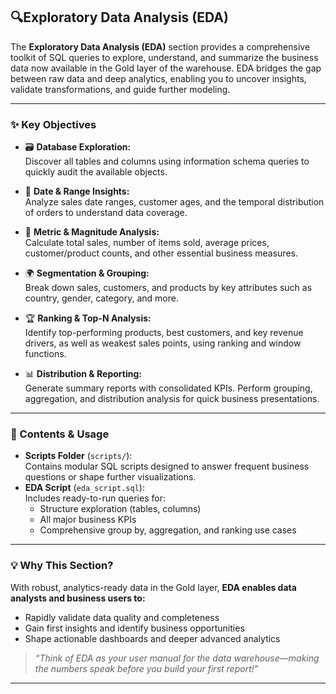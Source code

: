 ## 🔍Exploratory Data Analysis (EDA)

The **Exploratory Data Analysis (EDA)** section provides a comprehensive toolkit of SQL queries to explore, understand, and summarize the business data now available in the Gold layer of the warehouse. EDA bridges the gap between raw data and deep analytics, enabling you to uncover insights, validate transformations, and guide further modeling.

---

### ✨ Key Objectives

- 🗃️ **Database Exploration:**  
  Discover all tables and columns using information schema queries to quickly audit the available objects.

- 📅 **Date & Range Insights:**  
  Analyze sales date ranges, customer ages, and the temporal distribution of orders to understand data coverage.

- 💸 **Metric & Magnitude Analysis:**  
  Calculate total sales, number of items sold, average prices, customer/product counts, and other essential business measures.

- 🌍 **Segmentation & Grouping:**  
  Break down sales, customers, and products by key attributes such as country, gender, category, and more.

- 🏆 **Ranking & Top-N Analysis:**  
  Identify top-performing products, best customers, and key revenue drivers, as well as weakest sales points, using ranking and window functions.

- 📊 **Distribution & Reporting:**  
  Generate summary reports with consolidated KPIs. Perform grouping, aggregation, and distribution analysis for quick business presentations.

---

### 📄 Contents & Usage

- **Scripts Folder** (`scripts/`):  
  Contains modular SQL scripts designed to answer frequent business questions or shape further visualizations.
- **EDA Script** (`eda_script.sql`):  
  Includes ready-to-run queries for:
  - Structure exploration (tables, columns)
  - All major business KPIs
  - Comprehensive group by, aggregation, and ranking use cases

---

### 💡 Why This Section?

With robust, analytics-ready data in the Gold layer, **EDA enables data analysts and business users to:**
- Rapidly validate data quality and completeness
- Gain first insights and identify business opportunities
- Shape actionable dashboards and deeper advanced analytics

> _“Think of EDA as your user manual for the data warehouse—making the numbers speak before you build your first report!”_

---
